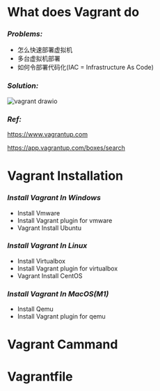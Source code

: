 # What does Vagrant do

### *Problems:*
+ 怎么快速部署虚拟机
+ 多台虚拟机部署
+ 如何令部署代码化(IAC = Infrastructure As Code)

### *Solution:*

![vagrant drawio](https://user-images.githubusercontent.com/9009522/172183965-4dc5b438-8c1c-415b-80d1-3fb05446dfde.png)

### *Ref:*

https://www.vagrantup.com

https://app.vagrantup.com/boxes/search

# Vagrant Installation

### *Install Vagrant In Windows*

+ Install Vmware
+ Install Vagrant plugin for vmware
+ Vagrant Install Ubuntu


### *Install Vagrant In Linux*

+ Install Virtualbox
+ Install Vagrant plugin for virtualbox
+ Vagrant Install CentOS

### *Install Vagrant In MacOS(M1)*

+ Install Qemu
+ Install Vagrant plugin for qemu

# Vagrant Cammand
# Vagrantfile
